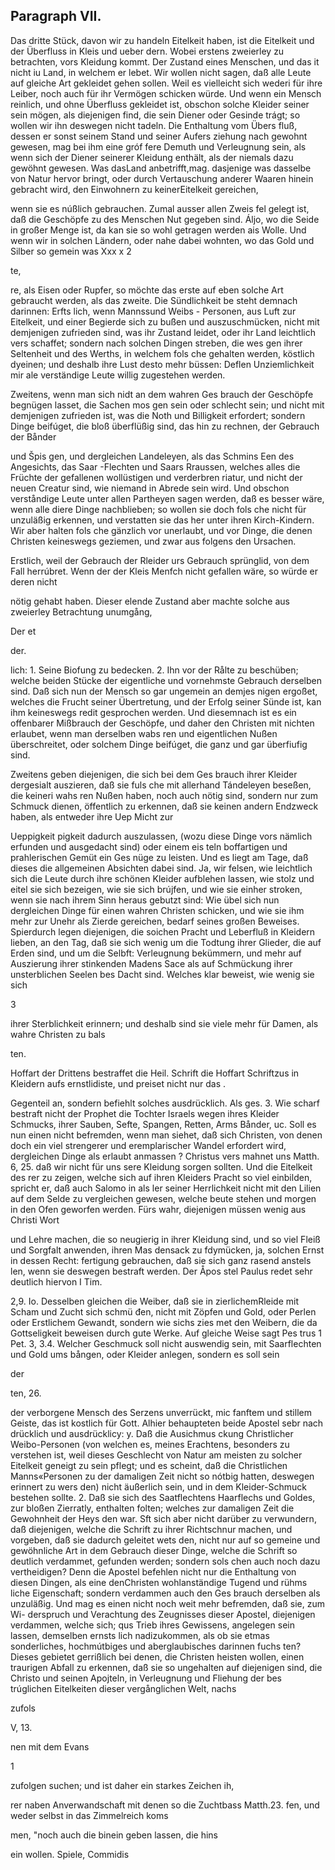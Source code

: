 
<!-- seite 739 -->

Paragraph VII.
--------------

Das dritte Stück, davon wir zu handeln Eitelkeit
haben, ist die Eitelkeit und der Überfluss in Kleis und ueber
dern. Wobei erstens zweierley zu betrachten, vors Kleidung
kommt. Der Zustand eines Menschen, und das it nicht iu
Land, in welchem er lebet. Wir wollen nicht sagen,
daß alle Leute auf gleiche Art gekleidet gehen sollen.
Weil es vielleicht sich wederi für ihre Leiber, noch auch
für ihr Vermögen schicken würde. Und wenn ein Mensch
reinlich, und ohne Überfluss gekleidet ist, obschon
solche Kleider seiner sein mögen, als diejenigen find,
die sein Diener oder Gesinde trágt; so wollen wir ihn
deswegen nicht tadeln. Die Enthaltung vom Übers
fluß, dessen er sonst seinem Stand und seiner Aufers
ziehung nach gewohnt gewesen, mag bei ihm eine gróf
fere Demuth und Verleugnung sein, als wenn sich
der Diener seinerer Kleidung enthält, als der niemals
dazu gewöhnt gewesen. Was dasLand anbetrifft,mag.
dasjenige was dasselbe von Natur hervor bringt, oder
durch Vertauschung anderer Waaren hinein gebracht
wird, den Einwohnern zu keinerEitelkeit gereichen,

wenn sie es núßlich gebrauchen. Zumal ausser allen Zweis fel gelegt ist, daß die Geschöpfe zu des Menschen Nut gegeben sind. Áljo, wo die Seide in großer Menge ist, da kan sie so wohl getragen werden ais Wolle. Und wenn wir in solchen Ländern, oder nahe dabei wohnten, wo das Gold und Silber so gemein was Xxx x 2

te,

<!-- seite 740 -->

re, als Eisen oder Rupfer, so möchte das erste auf eben solche Art gebraucht werden, als das zweite. Die Sündlichkeit be steht demnach darinnen: Erfts lich, wenn Mannssund Weibs - Personen, aus Luft zur Eitelkeit, und einer Begierde sich zu bußen und auszuschmücken, nicht mit demjenigen zufrieden sind, was ihr Zustand leidet, oder ihr Land leichtlich vers schaffet; sondern nach solchen Dingen streben, die wes gen ihrer Seltenheit und des Werths, in welchem fols che gehalten werden, köstlich dyeinen; und deshalb ihre Lust desto mehr büssen: Deflen Unziemlichkeit mir ale verständige Leute willig zugestehen werden.

Zweitens, wenn man sich nidt an dem wahren Ges brauch der Geschöpfe begnügen lasset, die Sachen mos gen sein oder schlecht sein; und nicht mit demjenigen zufrieden ist, was die Noth und Billigkeit erfordert; sondern Dinge beifúget, die bloß überflüßig sind, das hin zu rechnen, der Gebrauch der Bånder

und Špis gen, und dergleichen Landeleyen, als das Schmins Een des Angesichts, das Saar -Flechten und Saars Rraussen, welches alles die Früchte der gefallenen wollüstigen und verderbren riatur, und nicht der neuen Creatur sind, wie niemand in Abrede sein wird. Und obschon verståndige Leute unter allen Partheyen sagen werden, daß es besser wäre, wenn alle diere Dinge nachblieben; so wollen sie doch fols che nicht für unzuläßig erkennen, und verstatten sie das her unter ihren Kirch-Kindern. Wir aber halten fols che gänzlich vor unerlaubt, und vor Dinge, die denen Christen keineswegs geziemen, und zwar aus folgens den Ursachen.

Erstlich, weil der Gebrauch der Rleider urs Gebrauch sprünglid, von dem Fall herrúbret. Wenn der der Kleis Menfch nicht gefallen wäre, so würde er deren nicht

nötig gehabt haben. Dieser elende Zustand aber machte solche aus zweierley Betrachtung unumgång,

Der et

der.

<!-- seite 741 -->

 lich: 1. Seine Biofung zu bedecken. 2. Ihn vor
der Rålte zu beschüben; welche beiden Stücke der
eigentliche und vornehmste Gebrauch derselben sind.
Daß sich nun der Mensch so gar ungemein an demjes
nigen ergoßet, welches die Frucht seiner Übertretung,
und der Erfolg seiner Sünde ist, kan ihm keineswegs
redit gesprochen werden. Und diesemnach ist es ein
offenbarer Mißbrauch der Geschöpfe, und daher den
Christen mit nichten erlaubet, wenn man derselben wabs
ren und eigentlichen Nußen überschreitet, oder solchem
Dinge beifúget, die ganz und gar überfiufig sind.

  Zweitens geben diejenigen, die sich bei dem Ges
brauch ihrer Kleider dergesialt auszieren, daß sie fuls
che mit allerhand Tándeleyen beseßen, die keineri wahs
ren Nußen haben, noch auch nötig sind, sondern nur
zum Schmuck dienen, öffentlich zu erkennen, daß sie
keinen andern Endzweck haben, als entweder ihre Uep Micht zur

Ueppigkeit pigkeit dadurch auszulassen, (wozu diese Dinge vors nämlich erfunden und ausgedacht sind) oder einem eis teln boffartigen und prahlerischen Gemüt ein Ges nüge zu leisten. Und es liegt am Tage, daß dieses die allgemeinen Absichten dabei sind. Ja, wir felsen, wie leichtlich sich die Leute durch ihre schönen Kleider aufblehen lassen, wie stolz und eitel sie sich bezeigen, wie sie sich brújfen, und wie sie einher stroken, wenn sie nach ihrem Sinn heraus gebutzt sind: Wie übel sich nun dergleichen Dinge für einen wahren Christen schicken, und wie sie ihm mehr zur Unehr als Zierde gereichen, bedarf seines großen Beweises. Spierdurch legen diejenigen, die soichen Pracht und Leberfluß in Kleidern lieben, an den Tag, daß sie sich wenig um die Todtung ihrer Glieder, die auf Erden sind, und um die Selbft: Verleugnung bekümmern, und mehr auf Auszierung ihrer stinkenden Madens Sace als auf Schmückung ihrer unsterblichen Seelen bes Dacht sind. Welches klar beweist, wie wenig sie sich



3
<!-- seite 741 -->
ihrer Sterblichkeit erinnern; und deshalb sind sie viele mehr für Damen, als wahre Christen zu bals

ten.

Hoffart der Drittens bestraffet die Heil. Schrift die Hoffart Schriftzus in Kleidern aufs ernstlidiste, und preiset nicht nur das .

Gegenteil an, sondern befiehlt solches ausdrücklich. Als ges. 3. Wie scharf bestraft nicht der Prophet die Tochter Israels wegen ihres Kleider Schmucks, ihrer Sauben, Sefte, Spangen, Retten, Arms Bånder, uc. Soll es nun einen nicht befremden, wenn man siehet, daß sich Christen, von denen doch ein viel strengerer und eremplarischer Wandel erfordert wird, dergleichen Dinge als erlaubt anmassen ? Christus vers mahnet uns Matth. 6, 25. daß wir nicht für uns sere Kleidung sorgen sollten. Und die Eitelkeit des rer zu zeigen, welche sich auf ihren Kleiders Pracht so viel einbilden, spricht er, daß auch Salomo in als ler seiner Herrlichkeit nicht mit den Lilien auf dem Selde zu vergleichen gewesen, welche beute stehen und morgen in den Ofen geworfen werden. Fürs wahr, diejenigen müssen wenig aus Christi Wort

und Lehre machen, die so neugierig in ihrer Kleidung sind, und so viel Fleiß und Sorgfalt anwenden, ihren Mas densack zu fdymücken, ja, solchen Ernst in dessen Recht: fertigung gebrauchen, daß sie sich ganz rasend anstels len, wenn sie deswegen bestraft werden. Der Åpos stel Paulus redet sehr deutlich hiervon I Tim.

2,9. Io. Desselben gleichen die Weiber, daß sie in zierlichemRleide mit Scham und Zucht sich schmü đen, nicht mit Zöpfen und Gold, oder Perlen oder Erstlichem Gewandt, sondern wie sichs zies met den Weibern, die da Gottseligkeit beweisen durch gute Werke. Auf gleiche Weise sagt Pes trus 1 Pet. 3, 3.4. Welcher Geschmuck soll nicht auswendig sein, mit Saarflechten und Gold ums bången, oder Kleider anlegen, sondern es soll sein

der

ten, 26.
<!-- seite 743 -->
 der verborgene Mensch des Serzens unverrückt,
mic fanftem und stillem Geiste, das ist kostlich für
Gott. Alhier behaupteten beide Apostel sebr nach
 drücklich und ausdrücklicy: y. Daß die Ausichmus
ckung Christlicher Weibo-Personen (von welchen es,
meines Erachtens, besonders zu verstehen ist, weil
dieses Geschlecht von Natur am meisten zu solcher
Eitelkeit geneigt zu sein pflegt; und es scheint, daß
die Christlichen Manns«Personen zu der damaligen
 Zeit nicht so nótbig hatten, deswegen erinnert zu wers
den) nicht äußerlich sein, und in dem Kleider-Schmuck
 bestehen sollte. 2. Daß sie sich des Saatflechtens Haarflechs
und Goldes, zur bloßen Zierratly, enthalten folten;
welches zur damaligen Zeit die Gewohnheit der Heys
den war. Sft sich aber nicht darüber zu verwundern,
daß diejenigen, welche die Schrift zu ihrer Richtschnur
machen, und vorgeben, daß sie dadurch geleitet wets
den, nicht nur auf so gemeine und gewöhnliche Art in
dem Gebrauch dieser Dinge, welche die Schrift so
deutlich verdammet, gefunden werden; sondern sols
 chen auch noch dazu vertheidigen? Denn die Apostel
befehlen nicht nur die Enthaltung von diesen Dingen,
als eine denChristen wohlanständige Tugend und rühms
liche Eigenschaft; sondern verdammen auch den Ges
brauch derselben als unzuläßig. Und mag es einen
nicht noch weit mehr befremden, daß sie, zum Wi-
derspruch und Verachtung des Zeugnisses dieser
 Apostel, diejenigen verdammen, welche sich; qus Trieb
ihres Gewissens, angelegen sein lassen, demselben ernsts
 lich nadizukommen, als ob sie etmas sonderliches,
hochmútbiges und aberglaubisches darinnen fuchs
ten? Dieses gebietet gerrißlich bei denen, die Christen
heisten wollen, einen traurigen Abfall zu erkennen, daß
sie so ungehalten auf diejenigen sind, die Christo und
seinen Apojteln, in Verleugnung und Fliehung der bes
trúglichen Eitelkeiten dieser vergånglichen Welt, nachs

zufols

V, 13.

nen mit dem Evans

1
<!-- seite 744 -->
zufolgen suchen; und ist daher ein starkes Zeichen ih,

rer naben Anverwandschaft mit denen so die Zuchtbass Matth.23. fen, und weder selbst in das Zimmelreich koms

men, "noch auch die binein geben lassen, die hins

ein wollen. Spiele, Commidis
